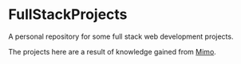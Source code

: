 # FullStackProjects
A personal repository for some full stack web development projects.

The projects here are a result of knowledge gained from [Mimo](https://mimo.org).

